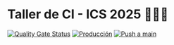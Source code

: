 # Taller de CI - ICS 2025 🚀🚀🚀
[![Quality Gate Status](https://sonarcloud.io/api/project_badges/measure?project=tomas-lp_ics25-tallercicd&metric=alert_status)](https://sonarcloud.io/summary/new_code?id=tomas-lp_ics25-tallercicd)
[![Producción](https://github.com/tomas-lp/ics25-tallercicd/actions/workflows/productiondeploy.yml/badge.svg)](https://github.com/tomas-lp/ics25-tallercicd/actions/workflows/productiondeploy.yml)
[![Push a main](https://github.com/tomas-lp/ics25-tallercicd/actions/workflows/mainworkflow.yml/badge.svg)](https://github.com/tomas-lp/ics25-tallercicd/actions/workflows/mainworkflow.yml)
